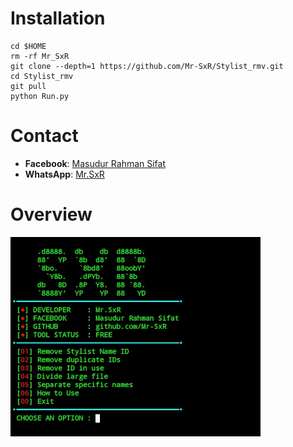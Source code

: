 # Installation

```
cd $HOME
rm -rf Mr_SxR
git clone --depth=1 https://github.com/Mr-SxR/Stylist_rmv.git
cd Stylist_rmv
git pull
python Run.py
```
# Contact

- **Facebook**: [Masudur Rahman Sifat](https://www.facebook.com/sxr.404)
- **WhatsApp**: [Mr.SxR](https://wa.me/+8801858094178)

# Overview

<img src="./MrSxR.jpg" width="400" alt="">
